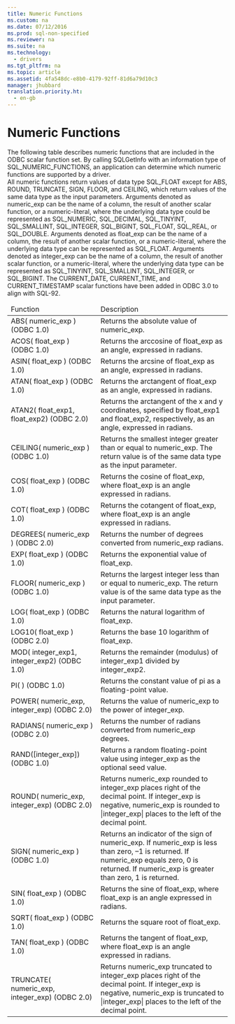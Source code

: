 ```yaml
---
title: Numeric Functions
ms.custom: na
ms.date: 07/12/2016
ms.prod: sql-non-specified
ms.reviewer: na
ms.suite: na
ms.technology: 
  - drivers
ms.tgt_pltfrm: na
ms.topic: article
ms.assetid: 4fa548dc-e8b0-4179-92ff-81d6a79d10c3
manager: jhubbard
translation.priority.ht: 
  - en-gb
---
```

# Numeric Functions
<?xml version="1.0" encoding="utf-8"?>
<developerReferenceWithoutSyntaxDocument xmlns="http://ddue.schemas.microsoft.com/authoring/2003/5" xmlns:xlink="http://www.w3.org/1999/xlink" xmlns:xsi="http://www.w3.org/2001/XMLSchema-instance" xsi:schemaLocation="http://ddue.schemas.microsoft.com/authoring/2003/5 http://dduestorage.blob.core.windows.net/ddueschema/developer.xsd">
  <introduction>
    <para>The following table describes numeric functions that are included in the ODBC scalar function set. By calling <legacyBold>SQLGetInfo</legacyBold> with an <legacyItalic>information type</legacyItalic> of SQL_NUMERIC_FUNCTIONS, an application can determine which numeric functions are supported by a driver.</para>
  </introduction>
  <section>
    <content>
      <para>All numeric functions return values of data type SQL_FLOAT except for ABS, ROUND, TRUNCATE, SIGN, FLOOR, and CEILING, which return values of the same data type as the input parameters.</para>
      <para>Arguments denoted as <legacyItalic>numeric_exp</legacyItalic> can be the name of a column, the result of another scalar function, or a <legacyItalic>numeric-litera</legacyItalic>l, where the underlying data type could be represented as SQL_NUMERIC, SQL_DECIMAL, SQL_TINYINT, SQL_SMALLINT, SQL_INTEGER, SQL_BIGINT, SQL_FLOAT, SQL_REAL, or SQL_DOUBLE.</para>
      <para>Arguments denoted as <legacyItalic>float_exp</legacyItalic> can be the name of a column, the result of another scalar function, or a <legacyItalic>numeric-literal</legacyItalic>, where the underlying data type can be represented as SQL_FLOAT.</para>
      <para>Arguments denoted as <legacyItalic>integer_exp</legacyItalic> can be the name of a column, the result of another scalar function, or a <legacyItalic>numeric-literal</legacyItalic>, where the underlying data type can be represented as SQL_TINYINT, SQL_SMALLINT, SQL_INTEGER, or SQL_BIGINT.</para>
      <para>The CURRENT_DATE, CURRENT_TIME, and CURRENT_TIMESTAMP scalar functions have been added in ODBC 3.0 to align with SQL-92.</para>
      <table xmlns:caps="http://schemas.microsoft.com/build/caps/2013/11">
        <thead>
          <tr>
            <TD>
              <para>Function</para>
            </TD>
            <TD>
              <para>Description</para>
            </TD>
          </tr>
        </thead>
        <tbody>
          <tr>
            <TD>
              <para>
              <legacyBold>ABS(</legacyBold>
              <legacyItalic>numeric_exp</legacyItalic>
              <legacyBold>) </legacyBold>
(ODBC 1.0)</para>
            </TD>
            <TD>
              <para>Returns the absolute value of <legacyItalic>numeric_exp</legacyItalic>.</para>
            </TD>
          </tr>
          <tr>
            <TD>
              <para>
              <legacyBold>ACOS(</legacyBold>
              <legacyItalic>float_exp</legacyItalic>
              <legacyBold>) </legacyBold>
(ODBC 1.0)</para>
            </TD>
            <TD>
              <para>Returns the arccosine of <legacyItalic>float_exp</legacyItalic> as an angle, expressed in radians.</para>
            </TD>
          </tr>
          <tr>
            <TD>
              <para>
              <legacyBold>ASIN(</legacyBold>
              <legacyItalic>float_exp</legacyItalic>
              <legacyBold>) </legacyBold>
(ODBC 1.0)</para>
            </TD>
            <TD>
              <para>Returns the arcsine of <legacyItalic>float_exp</legacyItalic> as an angle, expressed in radians.</para>
            </TD>
          </tr>
          <tr>
            <TD>
              <para>
              <legacyBold>ATAN(</legacyBold>
              <legacyItalic>float_exp</legacyItalic>
              <legacyBold>) </legacyBold>
(ODBC 1.0)</para>
            </TD>
            <TD>
              <para>Returns the arctangent of <legacyItalic>float_exp</legacyItalic> as an angle, expressed in radians.</para>
            </TD>
          </tr>
          <tr>
            <TD>
              <para>
              <legacyBold>ATAN2(</legacyBold>
              <legacyItalic>float_exp1</legacyItalic>, <legacyItalic>float_exp2</legacyItalic><legacyBold>) </legacyBold>
(ODBC 2.0)</para>
            </TD>
            <TD>
              <para>Returns the arctangent of the <legacyItalic>x</legacyItalic> and <legacyItalic>y</legacyItalic> coordinates, specified by <legacyItalic>float_exp1</legacyItalic> and <legacyItalic>float_exp2</legacyItalic>, respectively, as an angle, expressed in radians.</para>
            </TD>
          </tr>
          <tr>
            <TD>
              <para>
              <legacyBold>CEILING(</legacyBold>
              <legacyItalic>numeric_exp</legacyItalic>
              <legacyBold>) </legacyBold>
(ODBC 1.0)</para>
            </TD>
            <TD>
              <para>Returns the smallest integer greater than or equal to <legacyItalic>numeric_exp</legacyItalic>. The return value is of the same data type as the input parameter.</para>
            </TD>
          </tr>
          <tr>
            <TD>
              <para>
              <legacyBold>COS(</legacyBold>
              <legacyItalic>float_exp</legacyItalic>
              <legacyBold>) </legacyBold>
(ODBC 1.0)</para>
            </TD>
            <TD>
              <para>Returns the cosine of <legacyItalic>float_exp</legacyItalic>, where <legacyItalic>float_exp</legacyItalic> is an angle expressed in radians.</para>
            </TD>
          </tr>
          <tr>
            <TD>
              <para>
              <legacyBold>COT(</legacyBold>
              <legacyItalic>float_exp</legacyItalic>
              <legacyBold>) </legacyBold>
(ODBC 1.0)</para>
            </TD>
            <TD>
              <para>Returns the cotangent of <legacyItalic>float_exp</legacyItalic>, where <legacyItalic>float_exp</legacyItalic> is an angle expressed in radians.</para>
            </TD>
          </tr>
          <tr>
            <TD>
              <para>
              <legacyBold>DEGREES(</legacyBold>
              <legacyItalic>numeric_exp</legacyItalic>
              <legacyBold>) </legacyBold>
(ODBC 2.0)</para>
            </TD>
            <TD>
              <para>Returns the number of degrees converted from <legacyItalic>numeric_exp</legacyItalic> radians.</para>
            </TD>
          </tr>
          <tr>
            <TD>
              <para>
              <legacyBold>EXP(</legacyBold>
              <legacyItalic>float_exp</legacyItalic>
              <legacyBold>) </legacyBold>
(ODBC 1.0)</para>
            </TD>
            <TD>
              <para>Returns the exponential value of <legacyItalic>float_exp</legacyItalic>.</para>
            </TD>
          </tr>
          <tr>
            <TD>
              <para>
              <legacyBold>FLOOR(</legacyBold>
              <legacyItalic>numeric_exp</legacyItalic>
              <legacyBold>) </legacyBold>
(ODBC 1.0)</para>
            </TD>
            <TD>
              <para>Returns the largest integer less than or equal to <legacyItalic>numeric_exp</legacyItalic>. The return value is of the same data type as the input parameter.</para>
            </TD>
          </tr>
          <tr>
            <TD>
              <para>
              <legacyBold>LOG(</legacyBold>
              <legacyItalic>float_exp</legacyItalic>
              <legacyBold>) </legacyBold>
(ODBC 1.0)</para>
            </TD>
            <TD>
              <para>Returns the natural logarithm of <legacyItalic>float_exp</legacyItalic>.</para>
            </TD>
          </tr>
          <tr>
            <TD>
              <para>
              <legacyBold>LOG10(</legacyBold>
              <legacyItalic>float_exp</legacyItalic>
              <legacyBold>) </legacyBold>
(ODBC 2.0)</para>
            </TD>
            <TD>
              <para>Returns the base 10 logarithm of <legacyItalic>float_exp</legacyItalic>.</para>
            </TD>
          </tr>
          <tr>
            <TD>
              <para>
              <legacyBold>MOD(</legacyBold>
              <legacyItalic>integer_exp1</legacyItalic>, <legacyItalic>integer_exp2</legacyItalic><legacyBold>) </legacyBold>
(ODBC 1.0)</para>
            </TD>
            <TD>
              <para>Returns the remainder (modulus) of <legacyItalic>integer_exp1</legacyItalic> divided by <legacyItalic>integer_exp2</legacyItalic>.</para>
            </TD>
          </tr>
          <tr>
            <TD>
              <para>
              <legacyBold>PI( ) </legacyBold>
(ODBC 1.0)</para>
            </TD>
            <TD>
              <para>Returns the constant value of pi as a floating-point value.</para>
            </TD>
          </tr>
          <tr>
            <TD>
              <para>
              <legacyBold>POWER(</legacyBold>
              <legacyItalic>numeric_exp</legacyItalic>, <legacyItalic>integer_exp</legacyItalic><legacyBold>) </legacyBold>
(ODBC 2.0)</para>
            </TD>
            <TD>
              <para>Returns the value of <legacyItalic>numeric_exp</legacyItalic> to the power of <legacyItalic>integer_exp</legacyItalic>.</para>
            </TD>
          </tr>
          <tr>
            <TD>
              <para>
              <legacyBold>RADIANS(</legacyBold>
              <legacyItalic>numeric_exp</legacyItalic>
              <legacyBold>) </legacyBold>
(ODBC 2.0)</para>
            </TD>
            <TD>
              <para>Returns the number of radians converted from <legacyItalic>numeric_exp</legacyItalic> degrees.</para>
            </TD>
          </tr>
          <tr>
            <TD>
              <para>
              <legacyBold>RAND(</legacyBold>[<legacyItalic>integer_exp</legacyItalic>]<legacyBold>) </legacyBold>
(ODBC 1.0)</para>
            </TD>
            <TD>
              <para>Returns a random floating-point value using <legacyItalic>integer_exp</legacyItalic> as the optional seed value.</para>
            </TD>
          </tr>
          <tr>
            <TD>
              <para>
              <legacyBold>ROUND(</legacyBold>
              <legacyItalic>numeric_exp</legacyItalic>, <legacyItalic>integer_exp</legacyItalic><legacyBold>) </legacyBold>
(ODBC 2.0)</para>
            </TD>
            <TD>
              <para>Returns <legacyItalic>numeric_exp</legacyItalic> rounded to <legacyItalic>integer_exp</legacyItalic> places right of the decimal point. If <legacyItalic>integer_exp</legacyItalic> is negative, <legacyItalic>numeric_exp</legacyItalic> is rounded to |<legacyItalic>integer_exp</legacyItalic>| places to the left of the decimal point.</para>
            </TD>
          </tr>
          <tr>
            <TD>
              <para>
              <legacyBold>SIGN(</legacyBold>
              <legacyItalic>numeric_exp</legacyItalic>
              <legacyBold>) </legacyBold>
(ODBC 1.0)</para>
            </TD>
            <TD>
              <para>Returns an indicator of the sign of <legacyItalic>numeric_exp</legacyItalic>. If <legacyItalic>numeric_exp</legacyItalic> is less than zero, –1 is returned. If <legacyItalic>numeric_exp</legacyItalic> equals zero, 0 is returned. If <legacyItalic>numeric_exp</legacyItalic> is greater than zero, 1 is returned.</para>
            </TD>
          </tr>
          <tr>
            <TD>
              <para>
              <legacyBold>SIN(</legacyBold>
              <legacyItalic>float_exp</legacyItalic>
              <legacyBold>) </legacyBold>
(ODBC 1.0)</para>
            </TD>
            <TD>
              <para>Returns the sine of <legacyItalic>float_exp</legacyItalic>, where <legacyItalic>float_exp</legacyItalic> is an angle expressed in radians.</para>
            </TD>
          </tr>
          <tr>
            <TD>
              <para>
              <legacyBold>SQRT(</legacyBold>
              <legacyItalic>float_exp</legacyItalic>
              <legacyBold>) </legacyBold>
(ODBC 1.0)</para>
            </TD>
            <TD>
              <para>Returns the square root of <legacyItalic>float_exp</legacyItalic>.</para>
            </TD>
          </tr>
          <tr>
            <TD>
              <para>
              <legacyBold>TAN(</legacyBold>
              <legacyItalic>float_exp</legacyItalic>
              <legacyBold>) </legacyBold>
(ODBC 1.0)</para>
            </TD>
            <TD>
              <para>Returns the tangent of <legacyItalic>float_exp</legacyItalic>, where <legacyItalic>float_exp</legacyItalic> is an angle expressed in radians.</para>
            </TD>
          </tr>
          <tr>
            <TD>
              <para>
              <legacyBold>TRUNCATE(</legacyBold>
              <legacyItalic>numeric_exp</legacyItalic>, <legacyItalic>integer_exp</legacyItalic><legacyBold>) </legacyBold>
(ODBC 2.0)</para>
            </TD>
            <TD>
              <para>Returns <legacyItalic>numeric_exp</legacyItalic> truncated to <legacyItalic>integer_exp</legacyItalic> places right of the decimal point. If <legacyItalic>integer_exp</legacyItalic> is negative, <legacyItalic>numeric_exp</legacyItalic> is truncated to |<legacyItalic>integer_exp</legacyItalic>| places to the left of the decimal point.</para>
            </TD>
          </tr>
        </tbody>
      </table>
    </content>
  </section>
  <relatedTopics />
</developerReferenceWithoutSyntaxDocument>